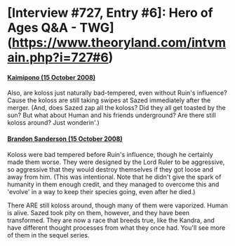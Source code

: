 # [Interview #727, Entry #6]: Hero of Ages Q&A - TWG](https://www.theoryland.com/intvmain.php?i=727#6)

#### [Kaimipono (15 October 2008)](http://twg.17thshard.com/index.php?topic=6655.msg129106#msg129106)

Also, are koloss just naturally bad-tempered, even without Ruin's influence? Cause the koloss are still taking swipes at Sazed immediately after the merger. (And, does Sazed zap all the koloss? Did they all get toasted by the sun? But what about Human and his friends underground? Are there still koloss around? Just wonderin'.)

#### [Brandon Sanderson (15 October 2008)](http://twg.17thshard.com/index.php?topic=6655.msg129106#msg129106)

Koloss were bad tempered before Ruin's influence, though he certainly made them worse. They were designed by the Lord Ruler to be aggressive, so aggressive that they would destroy themselves if they got loose and away from him. (This was intentional. Note that he didn't give the spark of humanity in them enough credit, and they managed to overcome this and 'evolve' in a way to keep their species going, even after he died.)

There ARE still koloss around, though many of them were vaporized. Human is alive. Sazed took pity on them, however, and they have been transformed. They are now a race that breeds true, like the Kandra, and have different thought processes from what they once had. You'll see more of them in the sequel series.

